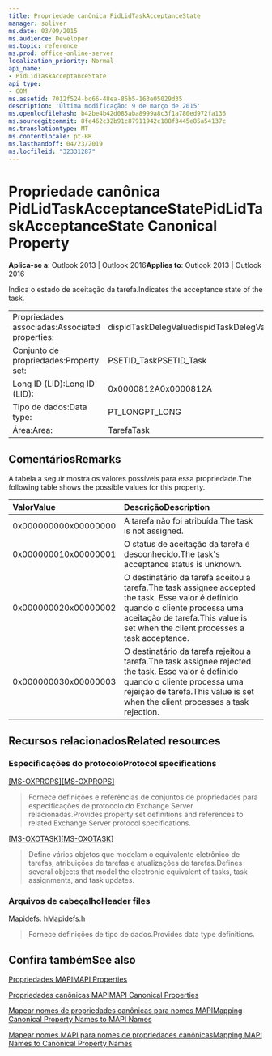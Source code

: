 ```yaml
---
title: Propriedade canônica PidLidTaskAcceptanceState
manager: soliver
ms.date: 03/09/2015
ms.audience: Developer
ms.topic: reference
ms.prod: office-online-server
localization_priority: Normal
api_name:
- PidLidTaskAcceptanceState
api_type:
- COM
ms.assetid: 7012f524-bc66-48ea-85b5-163e05029d35
description: 'Última modificação: 9 de março de 2015'
ms.openlocfilehash: b42be4b42d085aba8999a8c3f1a780ed972fa136
ms.sourcegitcommit: 8fe462c32b91c87911942c188f3445e85a54137c
ms.translationtype: MT
ms.contentlocale: pt-BR
ms.lasthandoff: 04/23/2019
ms.locfileid: "32331287"
---
```

# <a name="pidlidtaskacceptancestate-canonical-property"></a><span data-ttu-id="691d5-103">Propriedade canônica PidLidTaskAcceptanceState</span><span class="sxs-lookup"><span data-stu-id="691d5-103">PidLidTaskAcceptanceState Canonical Property</span></span>

  
  
<span data-ttu-id="691d5-104">**Aplica-se a**: Outlook 2013 | Outlook 2016</span><span class="sxs-lookup"><span data-stu-id="691d5-104">**Applies to**: Outlook 2013 | Outlook 2016</span></span> 
  
<span data-ttu-id="691d5-105">Indica o estado de aceitação da tarefa.</span><span class="sxs-lookup"><span data-stu-id="691d5-105">Indicates the acceptance state of the task.</span></span>
  
|||
|:-----|:-----|
|<span data-ttu-id="691d5-106">Propriedades associadas:</span><span class="sxs-lookup"><span data-stu-id="691d5-106">Associated properties:</span></span>  <br/> |<span data-ttu-id="691d5-107">dispidTaskDelegValue</span><span class="sxs-lookup"><span data-stu-id="691d5-107">dispidTaskDelegValue</span></span>  <br/> |
|<span data-ttu-id="691d5-108">Conjunto de propriedades:</span><span class="sxs-lookup"><span data-stu-id="691d5-108">Property set:</span></span>  <br/> |<span data-ttu-id="691d5-109">PSETID_Task</span><span class="sxs-lookup"><span data-stu-id="691d5-109">PSETID_Task</span></span>  <br/> |
|<span data-ttu-id="691d5-110">Long ID (LID):</span><span class="sxs-lookup"><span data-stu-id="691d5-110">Long ID (LID):</span></span>  <br/> |<span data-ttu-id="691d5-111">0x0000812A</span><span class="sxs-lookup"><span data-stu-id="691d5-111">0x0000812A</span></span>  <br/> |
|<span data-ttu-id="691d5-112">Tipo de dados:</span><span class="sxs-lookup"><span data-stu-id="691d5-112">Data type:</span></span>  <br/> |<span data-ttu-id="691d5-113">PT_LONG</span><span class="sxs-lookup"><span data-stu-id="691d5-113">PT_LONG</span></span>  <br/> |
|<span data-ttu-id="691d5-114">Área:</span><span class="sxs-lookup"><span data-stu-id="691d5-114">Area:</span></span>  <br/> |<span data-ttu-id="691d5-115">Tarefa</span><span class="sxs-lookup"><span data-stu-id="691d5-115">Task</span></span>  <br/> |
   
## <a name="remarks"></a><span data-ttu-id="691d5-116">Comentários</span><span class="sxs-lookup"><span data-stu-id="691d5-116">Remarks</span></span>

<span data-ttu-id="691d5-117">A tabela a seguir mostra os valores possíveis para essa propriedade.</span><span class="sxs-lookup"><span data-stu-id="691d5-117">The following table shows the possible values for this property.</span></span>
  
|<span data-ttu-id="691d5-118">**Valor**</span><span class="sxs-lookup"><span data-stu-id="691d5-118">**Value**</span></span>|<span data-ttu-id="691d5-119">**Descrição**</span><span class="sxs-lookup"><span data-stu-id="691d5-119">**Description**</span></span>|
|:-----|:-----|
|<span data-ttu-id="691d5-120">0x00000000</span><span class="sxs-lookup"><span data-stu-id="691d5-120">0x00000000</span></span>  <br/> |<span data-ttu-id="691d5-121">A tarefa não foi atribuída.</span><span class="sxs-lookup"><span data-stu-id="691d5-121">The task is not assigned.</span></span>  <br/> |
|<span data-ttu-id="691d5-122">0x00000001</span><span class="sxs-lookup"><span data-stu-id="691d5-122">0x00000001</span></span>  <br/> |<span data-ttu-id="691d5-123">O status de aceitação da tarefa é desconhecido.</span><span class="sxs-lookup"><span data-stu-id="691d5-123">The task's acceptance status is unknown.</span></span>  <br/> |
|<span data-ttu-id="691d5-124">0x00000002</span><span class="sxs-lookup"><span data-stu-id="691d5-124">0x00000002</span></span>  <br/> |<span data-ttu-id="691d5-125">O destinatário da tarefa aceitou a tarefa.</span><span class="sxs-lookup"><span data-stu-id="691d5-125">The task assignee accepted the task.</span></span> <span data-ttu-id="691d5-126">Esse valor é definido quando o cliente processa uma aceitação de tarefa.</span><span class="sxs-lookup"><span data-stu-id="691d5-126">This value is set when the client processes a task acceptance.</span></span>  <br/> |
|<span data-ttu-id="691d5-127">0x00000003</span><span class="sxs-lookup"><span data-stu-id="691d5-127">0x00000003</span></span>  <br/> |<span data-ttu-id="691d5-128">O destinatário da tarefa rejeitou a tarefa.</span><span class="sxs-lookup"><span data-stu-id="691d5-128">The task assignee rejected the task.</span></span> <span data-ttu-id="691d5-129">Esse valor é definido quando o cliente processa uma rejeição de tarefa.</span><span class="sxs-lookup"><span data-stu-id="691d5-129">This value is set when the client processes a task rejection.</span></span>  <br/> |
   
## <a name="related-resources"></a><span data-ttu-id="691d5-130">Recursos relacionados</span><span class="sxs-lookup"><span data-stu-id="691d5-130">Related resources</span></span>

### <a name="protocol-specifications"></a><span data-ttu-id="691d5-131">Especificações do protocolo</span><span class="sxs-lookup"><span data-stu-id="691d5-131">Protocol specifications</span></span>

<span data-ttu-id="691d5-132">[[MS-OXPROPS]](https://msdn.microsoft.com/library/f6ab1613-aefe-447d-a49c-18217230b148%28Office.15%29.aspx)</span><span class="sxs-lookup"><span data-stu-id="691d5-132">[[MS-OXPROPS]](https://msdn.microsoft.com/library/f6ab1613-aefe-447d-a49c-18217230b148%28Office.15%29.aspx)</span></span>
  
> <span data-ttu-id="691d5-133">Fornece definições e referências de conjuntos de propriedades para especificações de protocolo do Exchange Server relacionadas.</span><span class="sxs-lookup"><span data-stu-id="691d5-133">Provides property set definitions and references to related Exchange Server protocol specifications.</span></span>
    
<span data-ttu-id="691d5-134">[[MS-OXOTASK]](https://msdn.microsoft.com/library/55600ec0-6195-4730-8436-59c7931ef27e%28Office.15%29.aspx)</span><span class="sxs-lookup"><span data-stu-id="691d5-134">[[MS-OXOTASK]](https://msdn.microsoft.com/library/55600ec0-6195-4730-8436-59c7931ef27e%28Office.15%29.aspx)</span></span>
  
> <span data-ttu-id="691d5-135">Define vários objetos que modelam o equivalente eletrônico de tarefas, atribuições de tarefas e atualizações de tarefas.</span><span class="sxs-lookup"><span data-stu-id="691d5-135">Defines several objects that model the electronic equivalent of tasks, task assignments, and task updates.</span></span>
    
### <a name="header-files"></a><span data-ttu-id="691d5-136">Arquivos de cabeçalho</span><span class="sxs-lookup"><span data-stu-id="691d5-136">Header files</span></span>

<span data-ttu-id="691d5-137">Mapidefs. h</span><span class="sxs-lookup"><span data-stu-id="691d5-137">Mapidefs.h</span></span>
  
> <span data-ttu-id="691d5-138">Fornece definições de tipo de dados.</span><span class="sxs-lookup"><span data-stu-id="691d5-138">Provides data type definitions.</span></span>
    
## <a name="see-also"></a><span data-ttu-id="691d5-139">Confira também</span><span class="sxs-lookup"><span data-stu-id="691d5-139">See also</span></span>



[<span data-ttu-id="691d5-140">Propriedades MAPI</span><span class="sxs-lookup"><span data-stu-id="691d5-140">MAPI Properties</span></span>](mapi-properties.md)
  
[<span data-ttu-id="691d5-141">Propriedades canônicas MAPI</span><span class="sxs-lookup"><span data-stu-id="691d5-141">MAPI Canonical Properties</span></span>](mapi-canonical-properties.md)
  
[<span data-ttu-id="691d5-142">Mapear nomes de propriedades canônicas para nomes MAPI</span><span class="sxs-lookup"><span data-stu-id="691d5-142">Mapping Canonical Property Names to MAPI Names</span></span>](mapping-canonical-property-names-to-mapi-names.md)
  
[<span data-ttu-id="691d5-143">Mapear nomes MAPI para nomes de propriedades canônicas</span><span class="sxs-lookup"><span data-stu-id="691d5-143">Mapping MAPI Names to Canonical Property Names</span></span>](mapping-mapi-names-to-canonical-property-names.md)

